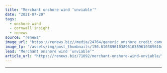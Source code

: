 ```yaml
---
title: "Merchant onshore wind ‘unviable’"
date: "2021-07-20"
tags: 
  - onshore wind
  - cornwall insight
  - renews
source: "renews"
image_url: "https://renews.biz//media/24764/generic_onshore_credit_cameron_venti_unsplash.jpeg?mode=crop&width=770&heightratio=0.6103896103896103896103896104&slimmage=true"
image_fp: "/assets/img/post_thumbnails/150.6103896103896103896103896104&slimmage=true"
lead: "Merchant onshore wind ‘unviable’"
article_url: "https://renews.biz/71092/merchant-onshore-wind-unviable/"
---
```


---
